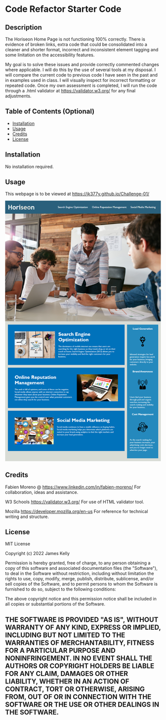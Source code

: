 # Code Refactor Starter Code


## Description
The Horiseon Home Page is not functioning 100% correctly. There is evidence of broken links, extra code that could be consolidated into a cleaner and shorter format, incorrect and inconsistent element tagging and some linitation on the accessibility features.

My goal is to solve these issues and provide correctly commented changes where applicable. I will do this by the use of several tools at my disposal. I will compare the current code to previous code I have seen in the past and in examples used in class. I will visually inspect for incorrect formatting or repeated code. Once my own assessment is completed, I will run the code through a .html validator at https://validator.w3.org/ for any final adjustments.


## Table of Contents (Optional)

- [Installation](#installation)
- [Usage](#usage)
- [Credits](#credits)
- [License](#license)


## Installation

No installation required.


## Usage

This webpage is to be viewed at https://jk377y.github.io/Challenge-01/ 

![screenshot of the homepage](./assets/images/preview-demo.png)


## Credits

Fabien Moreno @ https://www.linkedin.com/in/fabien-moreno/
For collaboration, ideas and assistance.

W3 Schools
https://validator.w3.org/
For use of HTML validator tool.

Mozilla
https://developer.mozilla.org/en-us
For reference for technical writing and structure.


## License

MIT License

Copyright (c) 2022 James Kelly

Permission is hereby granted, free of charge, to any person obtaining a copy of this software and associated documentation files (the "Software"), to deal in the Software without restriction, including without limitation the rights to use, copy, modify, merge, publish, distribute, sublicense, and/or sell copies of the Software, and to permit persons to whom the Software is furnished to do so, subject to the following conditions:

The above copyright notice and this permission notice shall be included in all copies or substantial portions of the Software.

THE SOFTWARE IS PROVIDED "AS IS", WITHOUT WARRANTY OF ANY KIND, EXPRESS OR IMPLIED, INCLUDING BUT NOT LIMITED TO THE WARRANTIES OF MERCHANTABILITY, FITNESS FOR A PARTICULAR PURPOSE AND NONINFRINGEMENT. IN NO EVENT SHALL THE AUTHORS OR COPYRIGHT HOLDERS BE LIABLE FOR ANY CLAIM, DAMAGES OR OTHER LIABILITY, WHETHER IN AN ACTION OF CONTRACT, TORT OR OTHERWISE, ARISING FROM, OUT OF OR IN CONNECTION WITH THE SOFTWARE OR THE USE OR OTHER DEALINGS IN THE SOFTWARE.
---
